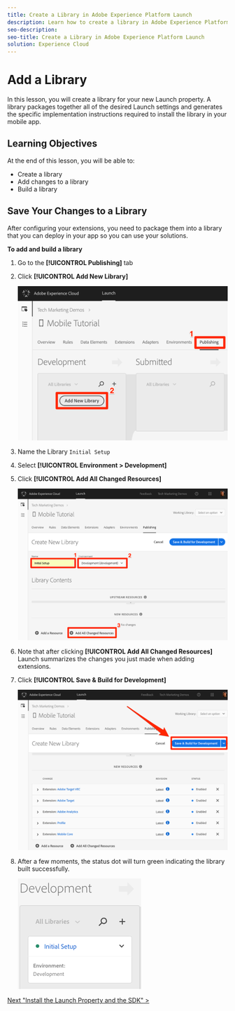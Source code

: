 ```yaml
---
title: Create a Library in Adobe Experience Platform Launch
description: Learn how to create a library in Adobe Experience Platform Launch. This lesson is part of the Implementing the Experience Cloud in Mobile iOS Objective-C Applications tutorial.
seo-description:
seo-title: Create a Library in Adobe Experience Platform Launch
solution: Experience Cloud
---
```


# Add a Library

In this lesson, you will create a library for your new Launch property. A library packages together all of the desired Launch settings and generates  the specific implementation instructions required to install the library in your mobile app.

## Learning Objectives

At the end of this lesson, you will be able to:

* Create a library
* Add changes to a library
* Build a library

## Save Your Changes to a Library

After configuring your extensions, you need to package them into a library that you can deploy in your app so you can use your solutions.

**To add and build a library**

1. Go to the **[!UICONTROL Publishing]** tab

1. Click **[!UICONTROL Add New Library]**

   ![Add New Library](images/mobile-launch-addNewLibrary.png)

1. Name the Library `Initial Setup`

1. Select **[!UICONTROL Environment > Development]**

1. Click **[!UICONTROL Add All Changed Resources]**

   ![Add All Changed Resources](images/mobile-launch-addAllChangedResources.png)

1. Note that after clicking **[!UICONTROL Add All Changed Resources]** Launch summarizes the changes you just made when adding extensions.

1. Click **[!UICONTROL Save & Build for Development]**

   ![Save and Build for Development](images/mobile-launch-saveAndBuild.png)

1. After a few moments, the status dot will turn green indicating the library built successfully.

    ![Library Built](images/mobile-launch-libraryBuilt.png)

[Next "Install the Launch Property and the SDK" >](launch-install-the-mobile-sdk.md)
